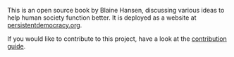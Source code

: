 This is an open source book by Blaine Hansen, discussing various ideas to help human society function better. It is deployed as a website at [persistentdemocracy.org](https://persistentdemocracy.org/).

If you would like to contribute to this project, have a look at the [contribution guide](CONTRIBUTING.md).
